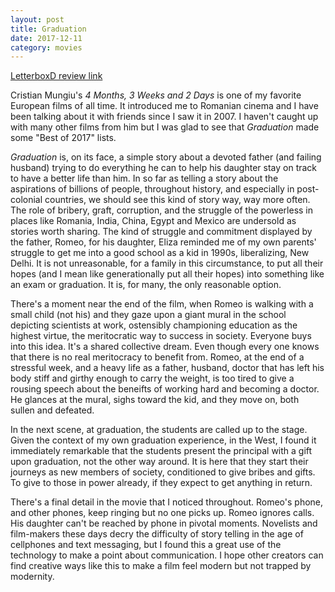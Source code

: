 ```yaml
---
layout: post
title: Graduation
date: 2017-12-11
category: movies
---
```

 
[LetterboxD review link](https://letterboxd.com/samarthbhaskar/film/graduation-2016/)

Cristian Mungiu's <em>4 Months, 3 Weeks and 2 Days</em> is one of my favorite European films of all time. It introduced me to Romanian cinema and I have been talking about it with friends since I saw it in 2007. I haven't caught up with many other films from him but I was glad to see that <em>Graduation</em> made some "Best of 2017" lists. 

<em>Graduation</em> is, on its face, a simple story about a devoted father (and failing husband) trying to do everything he can to help his daughter stay on track to have a better life than him. In so far as telling a story about the aspirations of billions of people, throughout history, and especially in post-colonial countries, we should see this kind of story way, way more often. The role of bribery, graft, corruption, and the struggle of the powerless in places like Romania, India, China, Egypt and Mexico are undersold as stories worth sharing. The kind of struggle and commitment displayed by the father, Romeo, for his daughter, Eliza reminded me of my own parents' struggle to get me into a good school as a kid in 1990s, liberalizing, New Delhi. It is not unreasonable, for a family in this circumstance, to put all their hopes (and I mean like generationally put all their hopes) into something like an exam or graduation. It is, for many, the only reasonable option.

There's a moment near the end of the film, when Romeo is walking with a small child (not his) and they gaze upon a giant mural in the school depicting scientists at work, ostensibly championing education as the highest virtue, the meritocratic way to success in society. Everyone buys into this idea. It's a shared collective dream. Even though every one knows that there is no real meritocracy to benefit from. Romeo, at the end of a stressful week, and a heavy life as a father, husband, doctor that has left his body stiff and girthy enough to carry the weight, is too tired to give a rousing speech about the beneifts of working hard and becoming a doctor. He glances at the mural, sighs toward the kid, and they move on, both sullen and defeated. 

In the next scene, at graduation, the students are called up to the stage. Given the context of my own graduation experience, in the West, I found it immediately remarkable that the students present the principal with a gift upon graduation, not the other way around. It is here that they start their journeys as new members of society, conditioned to give bribes and gifts. To give to those in power already, if they expect to get anything in return. 

There's a final detail in the movie that I noticed throughout. Romeo's phone, and other phones, keep ringing but no one picks up. Romeo ignores calls. His daughter can't be reached by phone in pivotal moments. Novelists and film-makers these days decry the difficulty of story telling in the age of cellphones and text messaging, but I found this a great use of the technology to make a point about communication. I hope other creators can find creative ways like this to make a film feel modern but not trapped by modernity. 